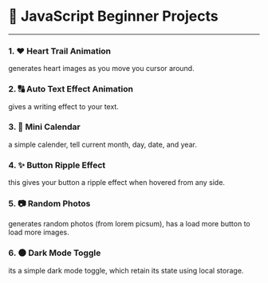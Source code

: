 # 🚀 JavaScript Beginner Projects
---
### 1. ❤ Heart Trail Animation
generates heart images as you move you cursor around.

### 2. 🔠 Auto Text Effect Animation
gives a writing effect to your text.

### 3. 📅 Mini Calendar
a simple calender, tell current month, day, date, and year.

### 4. ✨ Button Ripple Effect
this gives your button a ripple effect when hovered from any side.

### 5. 📷 Random Photos
generates random photos (from lorem picsum), has a load more button to load more images.

### 6. 🌑 Dark Mode Toggle
its a simple dark mode toggle, which retain its state using local storage.
